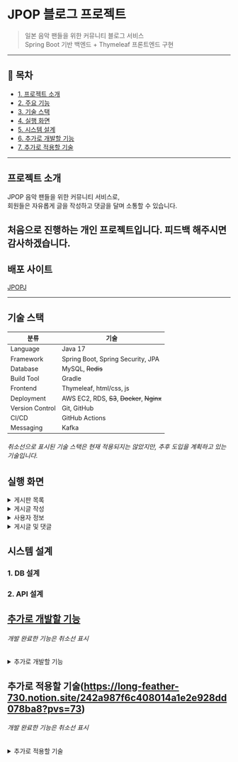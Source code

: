 # JPOP 블로그 프로젝트

> 일본 음악 팬들을 위한 커뮤니티 블로그 서비스  
> Spring Boot 기반 백엔드 + Thymeleaf 프론트엔드 구현

---

## 📌 목차
- [1. 프로젝트 소개](#프로젝트-소개)
- [2. 주요 기능](#주요-기능)
- [3. 기술 스택](#기술-스택)
- [4. 실행 화면](#실행-화면)
- [5. 시스템 설계](#시스템-설계)
- [6. 추가로 개발할 기능](#추가로-개발할-기능)
- [7. 추가로 적용할 기술](#추가로-적용할-기술)


---

## 프로젝트 소개
JPOP 음악 팬들을 위한 커뮤니티 서비스로,  
회원들은 자유롭게 글을 작성하고 댓글을 달며 소통할 수 있습니다.

처음으로 진행하는 개인 프로젝트입니다.
피드백 해주시면 감사하겠습니다.
---
## 배포 사이트
[JPOPJ](https://jpopj.com)

---

## 기술 스택

| 분류              | 기술                                          |
|-----------------|---------------------------------------------|
| Language        | Java 17                                     |
| Framework       | Spring Boot, Spring Security, JPA           |
| Database        | MySQL, ~~Redis~~                            |
| Build Tool      | Gradle                                      |
| Frontend        | Thymeleaf, html/css, js                     |
| Deployment      | AWS EC2, RDS, ~~S3~~, ~~Docker~~, ~~Nginx~~ |
| Version Control | Git, GitHub                                 |
| CI/CD           | GitHub Actions                              |
| Messaging       | Kafka                                       |
 
###### 취소선으로 표시된 기술 스택은 현재 적용되지는 않았지만, 추후 도입을 계획하고 있는 기술입니다.

## 실행 화면
<details>
<summary>게시판 목록</summary>

![1.png](src/main/resources/static/images/1.png)
</details>

<details>
<summary>게시글 작성</summary> 

![2.png](src/main/resources/static/images/2.png)
</details>

<details>
<summary>사용자 정보</summary>

![3.png](src/main/resources/static/images/3.png)
</details>

<details>
<summary>게시글 및 댓글</summary>

![4.png](src/main/resources/static/images/4.png)
</details>

## 시스템 설계

### 1. DB 설계

### 2. API 설계
## [추가로 개발할 기능](https://long-feather-730.notion.site/23da987f6c4080fcb932ed9eb2f8390e)
###### 개발 완료한 기능은 취소선 표시
<details>
<summary>추가로 개발할 기능</summary>

 - ~~[post 도메인 엔티티 리펙토링](https://long-feather-730.notion.site/Post-23da987f6c4080709982f0ef7a71da63)~~

 - ~~[User 엔티티에 Nickname VO 추가하기](https://www.notion.so/User-Nickname-VO-23da987f6c4080b7a00ef6b9adc971ff)~~

 - ~~[소셜 로그인 후 추가 정보 입력받기](https://www.notion.so/23fa987f6c40808b98fef34bdffb62ae)~~

 - ~~[★★★Spring Security 로그아웃 동작원리 분석★★★](https://long-feather-730.notion.site/23fa987f6c40804cbd7eed2aaa24fe5f?pvs=74)~~

 - ~~[커스텀 ArgumentResolver로 컨트롤러 중복 코드 리팩토링하기](https://long-feather-730.notion.site/ArgumentResolver-240a987f6c4080d6962cf83941d44216?pvs=74)~~

 - ~~[네이버 OAuth2 로그인 기능 추가하기](https://long-feather-730.notion.site/OAuth2-240a987f6c408033b6fadb30f4bf0629)~~

 - ~~[OAuth2 로그인 시, 구글 계정 선택 항상 다시 물어보게 만들기](https://long-feather-730.notion.site/OAuth2-248a987f6c4080d6b4c7ef73e014e91a)~~

 - ~~[게시물 삭제 기능 만들기](https://long-feather-730.notion.site/250a987f6c4080838b8bfabcb4a807fe?pvs=74)~~

 - 게시물 수정 기능

 - 댓글 삭제 기능

 - 댓글 수정 기능

 - 회원탈퇴 기능 

 - 로그아웃 기능

 - 게시글이 많아졌을 때 페이징 기능 만들기
 
 - 홈화면 만들기(홈페이지 만들 시 인기 게시물 조회수 OR 좋아요 정렬로 홈 화면에 보이기)

 - 글 작성하면 작성자 닉네임으로 표시(현재 작성자 이름으로 표시)

 - 로그인 페이지 만들기

 - 로그인 jwt로 구현하기

 - 자체 로그인 폼 구현하기

 - 사용자 정보 페이지 기능 추가해서 만들기(로그아웃, 회원정보 변경 등)

 - 페이지별 로그인 유무 제대로 파악하기

 - Oauth2로 사용자 정보 받았을 때 추가 정보 얻는 페이지 만들고 추가 정보도 같이 사용자 정보에 등록하기

 - PostCreateRequestDto에서 userName으로 저장하지 않고 userId로 저장하기(usrName은 바뀔수도 있기 때문)(userId로 저장 후 데이터베이스로 조회해서 userName 꺼내오기)(userName에서 userNickname으로 변경도 해야함)

 - 가수 정보 애그리거트로 만들기

 - 홈화면에 오늘 하루 가장 많이 조회 or 언급된 가수 top5 나열하기

</details>

## 추가로 적용할 기술(https://long-feather-730.notion.site/242a987f6c408014a1e2e928dd078ba8?pvs=73)
###### 개발 완료한 기능은 취소선 표시
<details>
<summary>추가로 적용할 기술</summary>
 
-~~[AWS EC2 배포하기](https://long-feather-730.notion.site/AWS-EC2-242a987f6c4080debe6cec47ac5a924b?pvs=74)~~ 

-~~[AWS RDS로 MySQL 서버 띄우기](https://long-feather-730.notion.site/AWS-RDS-MySQL-242a987f6c408056bdfed71ab65150d3)~~

-~~[Elastic IP 연결하기](https://long-feather-730.notion.site/Elatic-IP-246a987f6c40805eaceff460b5019a3d)~~ 

-~~[리버스 프록시(Nginx)로 포트 포워딩하기](https://long-feather-730.notion.site/Nginx-246a987f6c4080cb9017f1eb20a53c3c)~~

-~~[개인 도메인 구매 후 elastic IP 연결하기(https 연결 & SSL 인증서 발급)](https://long-feather-730.notion.site/elastic-IP-https-SSL-247a987f6c40809ba078f148b1729e05)~~

-~~[Github Action으로 CI/CD 구축하기](https://long-feather-730.notion.site/Github-Action-CI-CD-24aa987f6c40803ca4bec4bfa6e7a2de)~~

- [JUnit을 활용한 단위 테스트 작성]

- AWS EC2를 활용한 배포 환경 구성

- 게시글 이미지 S3 저장 기능 도입

- Nginx를 통한 로드 밸런싱 적용

- Github actions를 통한 CI/CD 자동화

- Redis로 좋아요/댓글 수, 인기게시물 캐싱

- Elasticsearch를 통한 검색 기능 개선

</details>